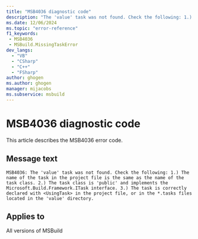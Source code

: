 ```yaml
---
title: "MSB4036 diagnostic code"
description: "The 'value' task was not found. Check the following: 1.) The name of the task in the project file is the same as the name of the task class. 2.) The task class is 'public' and implements the Microsoft.Build.Framework.ITask interface. 3.) The task is correctly declared with <UsingTask> in the project file, or in the *.tasks files located in the 'value' directory."
ms.date: 12/06/2024
ms.topic: "error-reference"
f1_keywords:
 - MSB4036
 - MSBuild.MissingTaskError
dev_langs:
  - "VB"
  - "CSharp"
  - "C++"
  - "FSharp"
author: ghogen
ms.author: ghogen
manager: mijacobs
ms.subservice: msbuild
---
```


# MSB4036 diagnostic code

<!-- :::ErrorDefinitionDescription::: -->
<!-- :::editable-content name="introDescription"::: -->
This article describes the MSB4036 error code.
<!-- :::editable-content-end::: -->

## Message text

```output
MSB4036: The 'value' task was not found. Check the following: 1.) The name of the task in the project file is the same as the name of the task class. 2.) The task class is 'public' and implements the Microsoft.Build.Framework.ITask interface. 3.) The task is correctly declared with <UsingTask> in the project file, or in the *.tasks files located in the 'value' directory.
```

<!-- :::editable-content name="postOutputDescription"::: -->
<!--
{StrBegin="MSB4036: "}LOCALIZATION: <UsingTask> and "*.tasks" should not be localized.
-->
<!-- :::editable-content-end::: -->
<!-- :::ErrorDefinitionDescription-end::: -->

## Applies to

All versions of MSBuild
